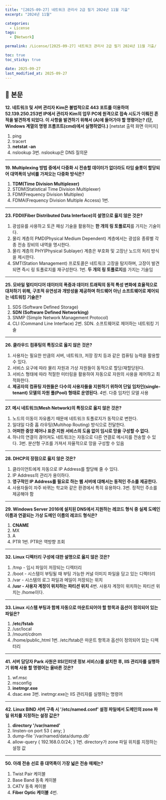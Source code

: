 ```yaml
---
title: "[2025-09-27] 네트워크 관리사 2급 필기 2024년 11월 기출"
excerpt: "2024년 11월"

categories:
  - License
tags:
  - [Network]

permalink: /License/[2025-09-27] 네트워크 관리사 2급 필기 2024년 11월 기출/

toc: true
toc_sticky: true

date: 2025-09-27
last_modified_at: 2025-09-27
---
```


## 🦥 본문

**12. 네트워크 및 서버 관리자 Kim은 불법적으로 443 포트를 이용하여 52.139.250.253번 IP에서 관리자 Kim의 업무 PC에 원격으로 접속 시도가 이뤄진 흔적을 발견하게 되었다. 이 사항을 발견하기 위해서 (A)에 들어가야 할 명령어는? (단, Windows 계열의 명령 프롬프트(cmd)에서 실행하였다.)**
[netstat 출력 화면 이미지]

1. ping
2. tracert
3. **netstat -an**
4. nslookup
3번. nslookup은 DNS 질의문

---

**19. Multiplexing 방법 중에서 다중화 시 전송할 데이터가 없더라도 타임 슬롯이 할당되어 대역폭의 낭비를 가져오는 다중화 방식은?**

1. **TDM(Time Division Multiplexer)**
2. STDM(Statistical Time Division Multiplexer)
3. FDM(Frequency Division Multiplex)
4. FDMA(Frequency Division Multiple Access)
1번.

---

**23. FDDI(Fiber Distributed Data Interface)의 설명으로 옳지 않은 것은?**

1. 광섬유를 사용하고 토큰 패싱 기술을 활용하는 **한 개의 링 토폴로지**를 가지는 기술이다.
2. 물리 계층의 PMD(Physical Medium Dependent) 계층에서는 광섬유 종류별 각종 전송 장비의 내역을 명시한다.
3. 물리 계층의 PHY(Physical Sublayer) 계층은 부호화 및 고장난 노드의 처리 방식을 제시한다.
4. SMT(Station Management) 프로토콜은 네트워크 고장을 탐지하며, 고장이 발견되면 즉시 링 토폴로지를 재구성한다.
1번. **두 개의 링 토폴로지**를 가지는 기술임

---

**25. 모바일 멀티미디어 데이터의 폭증과 데이터 트래픽의 동적 특성 변화에 효율적으로 대처하기 위해, 구조적 유연성과 개방성을 제공하며 하드웨어 아닌 소프트웨어로 제어되는 네트워킹 기술은?**

1. SDS (Software Defined Storage)
2. **SDN (Software Defined Networking)**
3. SNMP (Simple Network Management Protocol)
4. CLI (Command Line Interface)
2번. SDN. 소프트웨어로 제어하는 네트워킹 기술

---

**26. 클라우드 컴퓨팅의 특징으로 옳지 않은 것은?**

1. 사용자는 필요한 만큼의 서버, 네트워크, 저장 장치 등과 같은 컴퓨팅 능력을 활용할 수 있다.
2. 서비스 요구에 따라 물리 자원과 가상 자원들이 동적으로 할당/재할당된다.
3. 서비스 형태에 따라 적절한 미터링을 활용하여 자동으로 자원의 사용을 제어하고 최적화한다.
4. **제공자의 컴퓨팅 자원들은 다수의 사용자들을 지원하기 위하여 단일 임차인(single-tenant) 모델의 자원 풀(Pool) 형태로 운영된다.**
4번. 다중 임차인 모델 사용

---

**27. 메시 네트워크(Mesh Network)의 특징으로 옳지 않은 것은?**

1. 노드의 이동이 자유롭기 때문에 네트워크 토폴로지가 동적으로 변한다.
2. 일대일 다중 홉 라우팅(Multihop Routing) 방식으로 전달한다.
3. **어떠한 중앙 제어나 표준 지원 서비스의 도움 없이 임시로 망을 구성할 수 없다.**
4. 하나의 연결이 끊어져도 네트워크는 자동으로 다른 연결로 메시지를 전송할 수 있다.
3번. 분산형 구조를 가져서 자율적으로 망을 구성할 수 있음

---

**28. DHCP의 장점으로 옳지 않은 것은?**

1. 클라이언트에게 자동으로 IP Address를 할당해 줄 수 있다.
2. IP Address의 관리가 용이하다.
3. **영구적인 IP Address를 필요로 하는 웹 서버에 대해서는 동적인 주소를 제공한다.**
4. 사용자들이 자주 바뀌는 학교와 같은 환경에서 특히 유용하다.
3번. 정적인 주소를 제공해야 함

---

**29. Windows Server 2016에 설치된 DNS에서 지원하는 레코드 형식 중 실제 도메인 이름과 연결되는 가상 도메인 이름의 레코드 형식은?**

1. **CNAME**
2. MX
3. A
4. PTR
1번. PTR은 역방향 조회

---

**32. Linux 디렉터리 구성에 대한 설명으로 옳지 않은 것은?**

1. /tmp - 임시 파일이 저장되는 디렉터리
2. /boot - 시스템이 부팅될 때 부팅 가능한 커널 이미지 파일을 담고 있는 디렉터리
3. /var - 시스템의 로그 파일과 메일이 저장되는 위치
4. **/usr - 사용자 계정이 위치하는 파티션 위치**
4번. 사용자 계정이 위치하는 파티션 위치는 /home이다.

---

**33. Linux 시스템 부팅과 함께 자동으로 마운트되어야 할 항목과 옵션이 정의되어 있는 파일은?**

1. **/etc/fstab**
2. /usr/local
3. /mount/cdrom
4. /home/public_html
1번. /etc/fstab은 마운트 항목과 옵션이 정의되어 있는 디렉터리

---

**41. 서버 담당자 Park 사원은 IIS(인터넷 정보 서비스)를 설치한 후, IIS 관리자를 실행하기 위해 사용 할 명령어는 올바른 것은?**

1. wf.msc
2. msconfig
3. **inetmgr.exe**
4. dsac.exe
3번. inetmgr.exe는 IIS 관리자를 실행하는 명령어

---

**42. Linux BIND 서버 구축 시 '/etc/named.conf' 설정 파일에서 도메인의 zone 파일 위치를 지정하는 설정 값은?**

1. **directory '/var/named'**
2. linsten-on port 53 { any; }
3. dump-file '/var/named/data/dump.db'
4. allow-query { 192.168.0.0/24; }
1번. directory가 zone 파일 위치를 지정하는 설정 값

---

**50. 아래 전송 선로 중 대역폭이 가장 넓은 전송 매체는?**

1. Twist Pair 케이블
2. Base Band 동축 케이블
3. CATV 동축 케이블
4. **Fiber Optic 케이블**
4번.